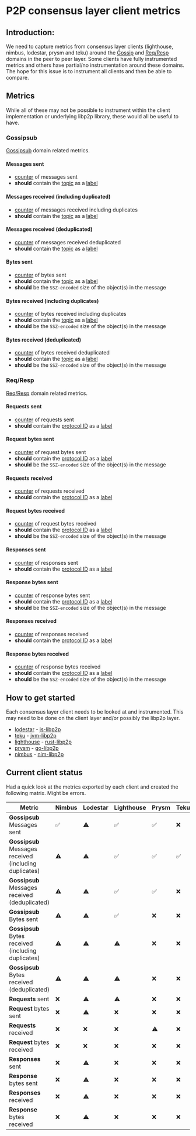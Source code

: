# P2P consensus layer client metrics

## Introduction:
We need to capture metrics from consensus layer clients (lighthouse, nimbus, lodestar, prysm and teku) around the [Gossip](https://github.com/ethereum/consensus-specs/blob/dev/specs/phase0/p2p-interface.md#the-gossip-domain-gossipsub) and [Req/Resp](https://github.com/ethereum/consensus-specs/blob/dev/specs/phase0/p2p-interface.md#the-reqresp-domain) domains in the peer to peer layer. Some clients have fully instrumented metrics and others have partial/no instrumentation around these domains. The hope for this issue is to instrument all clients and then be able to compare.

## Metrics

While all of these may not be possible to instrument within the client implementation or underlying libp2p library, these would all be useful to have.

### Gossipsub

[Gossipsub](https://github.com/ethereum/consensus-specs/blob/dev/specs/phase0/p2p-interface.md#the-gossip-domain-gossipsub) domain related metrics.

#### Messages sent

- [counter](https://prometheus.io/docs/concepts/metric_types/#counter) of messages sent
- **should** contain the [topic](https://github.com/ethereum/consensus-specs/blob/dev/specs/phase0/p2p-interface.md#encodings) as a [label](https://prometheus.io/docs/practices/naming/#labels)

#### Messages received (including duplicated)

- [counter](https://prometheus.io/docs/concepts/metric_types/#counter) of messages received including duplicates
- **should** contain the [topic](https://github.com/ethereum/consensus-specs/blob/dev/specs/phase0/p2p-interface.md#encodings) as a [label](https://prometheus.io/docs/practices/naming/#labels)

#### Messages received (deduplicated)

- [counter](https://prometheus.io/docs/concepts/metric_types/#counter) of messages received deduplicated
- **should** contain the [topic](https://github.com/ethereum/consensus-specs/blob/dev/specs/phase0/p2p-interface.md#encodings) as a [label](https://prometheus.io/docs/practices/naming/#labels)

#### Bytes sent

- [counter](https://prometheus.io/docs/concepts/metric_types/#counter) of bytes sent
- **should** contain the [topic](https://github.com/ethereum/consensus-specs/blob/dev/specs/phase0/p2p-interface.md#encodings) as a [label](https://prometheus.io/docs/practices/naming/#labels)
- **should** be the `SSZ-encoded` size of the object(s) in the message

#### Bytes received (including duplicates)

- [counter](https://prometheus.io/docs/concepts/metric_types/#counter) of bytes received including duplicates
- **should** contain the [topic](https://github.com/ethereum/consensus-specs/blob/dev/specs/phase0/p2p-interface.md#encodings) as a [label](https://prometheus.io/docs/practices/naming/#labels)
- **should** be the `SSZ-encoded` size of the object(s) in the message

#### Bytes received (deduplicated)

- [counter](https://prometheus.io/docs/concepts/metric_types/#counter) of bytes received deduplicated
- **should** contain the [topic](https://github.com/ethereum/consensus-specs/blob/dev/specs/phase0/p2p-interface.md#encodings) as a [label](https://prometheus.io/docs/practices/naming/#labels)
- **should** be the `SSZ-encoded` size of the object(s) in the message

### Req/Resp

[Req/Resp](https://github.com/ethereum/consensus-specs/blob/dev/specs/phase0/p2p-interface.md#the-reqresp-domain) domain related metrics.

#### Requests sent

- [counter](https://prometheus.io/docs/concepts/metric_types/#counter) of requests sent
- **should** contain the [protocol ID](https://github.com/ethereum/consensus-specs/blob/dev/specs/phase0/p2p-interface.md#protocol-identification) as a [label](https://prometheus.io/docs/practices/naming/#labels)

#### Request bytes sent

- [counter](https://prometheus.io/docs/concepts/metric_types/#counter) of request bytes sent
- **should** contain the [protocol ID](https://github.com/ethereum/consensus-specs/blob/dev/specs/phase0/p2p-interface.md#protocol-identification) as a [label](https://prometheus.io/docs/practices/naming/#labels)
- **should** be the `SSZ-encoded` size of the object(s) in the message

#### Requests received

- [counter](https://prometheus.io/docs/concepts/metric_types/#counter) of requests received
- **should** contain the [protocol ID](https://github.com/ethereum/consensus-specs/blob/dev/specs/phase0/p2p-interface.md#protocol-identification) as a [label](https://prometheus.io/docs/practices/naming/#labels)

#### Request bytes received

- [counter](https://prometheus.io/docs/concepts/metric_types/#counter) of request bytes received
- **should** contain the [protocol ID](https://github.com/ethereum/consensus-specs/blob/dev/specs/phase0/p2p-interface.md#protocol-identification) as a [label](https://prometheus.io/docs/practices/naming/#labels)
- **should** be the `SSZ-encoded` size of the object(s) in the message

#### Responses sent

- [counter](https://prometheus.io/docs/concepts/metric_types/#counter) of responses sent
- **should** contain the [protocol ID](https://github.com/ethereum/consensus-specs/blob/dev/specs/phase0/p2p-interface.md#protocol-identification) as a [label](https://prometheus.io/docs/practices/naming/#labels)

#### Response bytes sent

- [counter](https://prometheus.io/docs/concepts/metric_types/#counter) of response bytes sent
- **should** contain the [protocol ID](https://github.com/ethereum/consensus-specs/blob/dev/specs/phase0/p2p-interface.md#protocol-identification) as a [label](https://prometheus.io/docs/practices/naming/#labels)
- **should** be the `SSZ-encoded` size of the object(s) in the message

#### Responses received

- [counter](https://prometheus.io/docs/concepts/metric_types/#counter) of responses received
- **should** contain the [protocol ID](https://github.com/ethereum/consensus-specs/blob/dev/specs/phase0/p2p-interface.md#protocol-identification) as a [label](https://prometheus.io/docs/practices/naming/#labels)

#### Response bytes received

- [counter](https://prometheus.io/docs/concepts/metric_types/#counter) of response bytes received
- **should** contain the [protocol ID](https://github.com/ethereum/consensus-specs/blob/dev/specs/phase0/p2p-interface.md#protocol-identification) as a [label](https://prometheus.io/docs/practices/naming/#labels)
- **should** be the `SSZ-encoded` size of the object(s) in the message

## How to get started

Each consensus layer client needs to be looked at and instrumented. This may need to be done on the client layer and/or possibly the libp2p layer.

- [lodestar](https://github.com/ChainSafe/lodestar) - [js-libp2p](https://github.com/libp2p/js-libp2p)
- [teku](https://github.com/Consensys/teku) - [jvm-libp2p](https://github.com/libp2p/jvm-libp2p)
- [lighthouse](https://github.com/sigp/lighthouse) - [rust-libp2p](https://github.com/libp2p/rust-libp2p)
- [prysm](https://github.com/prysmaticlabs/prysm) - [go-libp2p](https://github.com/libp2p/go-libp2p)
- [nimbus](https://github.com/status-im/nimbus-eth2) - [nim-libp2p](https://github.com/vacp2p/nim-libp2p)

## Current client status

Had a quick look at the metrics exported by each client and created the following matrix. Might be errors.

| Metric | Nimbus | Lodestar | Lighthouse | Prysm | Teku |
|--------|--------|----------|------------|-------|------|
| **Gossipsub** Messages sent | ✅ | <span title="gossipsub_rpc_sent_subscription_total: missing topic label and not sure if this is combined" style="cursor:help">⚠️</span> | <span title="gossipsub_topic_msg_sent_counts_total" style="cursor:help">✅</span> | <span title="p2p_pubsub_deliver_total" style="cursor:help">✅</span> | ❌ |
| **Gossipsub** Messages received (including duplicates) | <span title="libp2p_pubsub_received_messages_total: not sure if deduplicated" style="cursor:help">⚠️</span> | <span title="gossipsub_accepted_messages_total: partial topic name and not sure if deduplicated" style="cursor:help">⚠️</span> | <span title="gossipsub_topic_msg_recv_counts_unfiltered_total" style="cursor:help">✅</span> | <span title="p2p_pubsub_duplicate_total" style="cursor:help">✅</span> | <span title="libp2p_gossip_messages_total" style="cursor:help">✅</span> |
| **Gossipsub** Messages received (deduplicated) | <span title="libp2p_pubsub_received_messages_total: not sure if deduplicated" style="cursor:help">⚠️</span> | <span title="gossipsub_accepted_messages_total: partial topic name and not sure if deduplicated" style="cursor:help">⚠️</span> | <span title="gossipsub_topic_msg_recv_counts_total" style="cursor:help">✅</span> | <span title="p2p_message_received_total" style="cursor:help">✅</span> | ❌ |
| **Gossipsub** Bytes sent | <span title="libp2p_network_bytes_total: missing topic label" style="cursor:help">⚠️</span> | <span title="gossipsub_rpc_sent_bytes_total: missing topic label and might include gossipsub and rpc numbers together" style="cursor:help">⚠️</span> | <span title="gossipsub_topic_msg_sent_bytes_total" style="cursor:help">✅</span> | ❌ | ❌ |
| **Gossipsub** Bytes received (including duplicates) | <span title="libp2p_network_bytes_total: not sure if deduplicated and missing topic label" style="cursor:help">⚠️</span> | <span title="gossipsub_rpc_recv_bytes_total: missing topic label and might include gossipsub and rpc numbers together" style="cursor:help">⚠️</span> | <span title="gossipsub_topic_msg_recv_bytes_total: not sure if this is deduplicated" style="cursor:help">⚠️</span> | ❌ | ❌ |
| **Gossipsub** Bytes received (deduplicated) | <span title="libp2p_network_bytes_total: not sure if deduplicated and missing topic label" style="cursor:help">⚠️</span> | <span title="gossipsub_rpc_recv_bytes_total: missing topic label and might include gossipsub and rpc numbers" style="cursor:help">⚠️</span> | <span title="gossipsub_topic_msg_recv_bytes_total: not sure if this is deduplicated" style="cursor:help">⚠️</span> | ❌ | ❌ |
| **Requests** sent | ❌ | <span title="gossipsub_rpc_sent_count_total: missing protocol ID label" style="cursor:help">⚠️</span> | <span title="libp2p_rpc_requests_total: partial protocol ID label" style="cursor:help">⚠️</span> | ❌ | ❌ |
| **Request** bytes sent | ❌ | <span title="gossipsub_rpc_sent_bytes_total: missing protocol ID label and might include gossipsub and rpc numbers together" style="cursor:help">⚠️</span> | ❌ | ❌ | ❌ |
| **Requests** received | ❌ | ❌ | ❌ | <span title="p2p_message_received_total: protocol ID label contains extra data" style="cursor:help">⚠️</span> | ❌ |
| **Request** bytes received | ❌ | ❌ | ❌ | ❌ | ❌ |
| **Responses** sent | ❌ | <span title="gossipsub_rpc_sent_count_total: missing protocol ID label" style="cursor:help">⚠️</span> | ❌ | ❌ | ❌ |
| **Response** bytes sent | ❌ | <span title="gossipsub_rpc_sent_bytes_total: missing protocol ID label and might include gossipsub and rpc numbers together" style="cursor:help">⚠️</span> | ❌ | ❌ | ❌ |
| **Responses** received | ❌ | <span title="p2p_message_received_total: missing protocol ID label" style="cursor:help">⚠️</span> | ❌ | ❌ | ❌ |
| **Response** bytes received | ❌ | <span title="gossipsub_rpc_recv_bytes_total: missing protocol ID label and might include gossipsub and rpc numbers together" style="cursor:help">⚠️</span> | ❌ | ❌ | ❌ |
